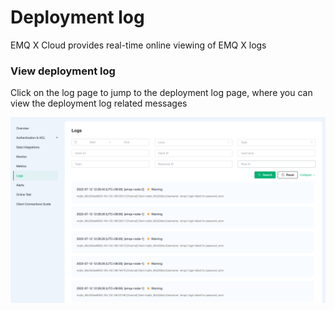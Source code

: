 # Deployment log

EMQ X Cloud provides real-time online viewing of EMQ X logs



### View deployment log

Click on the log page to jump to the deployment log page, where you can view the deployment log related messages

![view_log](_assets/logs.png)

